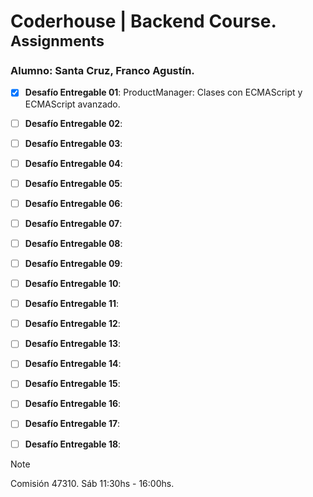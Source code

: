 # Coderhouse | Backend Course. <sup>Assignments</sup>

### Alumno: Santa Cruz, Franco Agustín. 

- [x] **Desafío Entregable 01**: ProductManager:  Clases con ECMAScript y ECMAScript avanzado.
- [ ] **Desafío Entregable  02**:
- [ ] **Desafío Entregable  03**:
- [ ] **Desafío Entregable  04**:
- [ ] **Desafío Entregable  05**:
- [ ] **Desafío Entregable  06**:
- [ ] **Desafío Entregable  07**:
- [ ] **Desafío Entregable  08**:
- [ ] **Desafío Entregable  09**:
- [ ] **Desafío Entregable  10**:
- [ ] **Desafío Entregable  11**:
- [ ] **Desafío Entregable  12**:
- [ ] **Desafío Entregable  13**:
- [ ] **Desafío Entregable  14**:
- [ ] **Desafío Entregable  15**:
- [ ] **Desafío Entregable  16**:
- [ ] **Desafío Entregable  17**:
- [ ] **Desafío Entregable  18**:


> [!NOTE]
> Comisión 47310. Sáb 11:30hs - 16:00hs.
